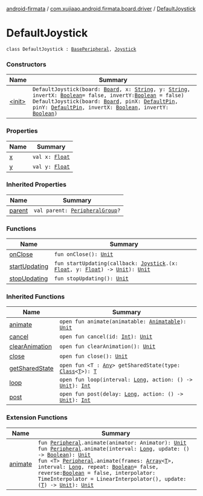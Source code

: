 [android-firmata](../../index.md) / [com.xujiaao.android.firmata.board.driver](../index.md) / [DefaultJoystick](./index.md)

# DefaultJoystick

`class DefaultJoystick : `[`BasePeripheral`](../../com.xujiaao.android.firmata.board/-base-peripheral/index.md)`, `[`Joystick`](../-joystick/index.md)

### Constructors

| Name | Summary |
|---|---|
| [&lt;init&gt;](-init-.md) | `DefaultJoystick(board: `[`Board`](../../com.xujiaao.android.firmata.board/-board/index.md)`, x: `[`String`](https://kotlinlang.org/api/latest/jvm/stdlib/kotlin/-string/index.html)`, y: `[`String`](https://kotlinlang.org/api/latest/jvm/stdlib/kotlin/-string/index.html)`, invertX: `[`Boolean`](https://kotlinlang.org/api/latest/jvm/stdlib/kotlin/-boolean/index.html)` = false, invertY: `[`Boolean`](https://kotlinlang.org/api/latest/jvm/stdlib/kotlin/-boolean/index.html)` = false)`<br>`DefaultJoystick(board: `[`Board`](../../com.xujiaao.android.firmata.board/-board/index.md)`, pinX: `[`DefaultPin`](../-default-pin/index.md)`, pinY: `[`DefaultPin`](../-default-pin/index.md)`, invertX: `[`Boolean`](https://kotlinlang.org/api/latest/jvm/stdlib/kotlin/-boolean/index.html)`, invertY: `[`Boolean`](https://kotlinlang.org/api/latest/jvm/stdlib/kotlin/-boolean/index.html)`)` |

### Properties

| Name | Summary |
|---|---|
| [x](x.md) | `val x: `[`Float`](https://kotlinlang.org/api/latest/jvm/stdlib/kotlin/-float/index.html) |
| [y](y.md) | `val y: `[`Float`](https://kotlinlang.org/api/latest/jvm/stdlib/kotlin/-float/index.html) |

### Inherited Properties

| Name | Summary |
|---|---|
| [parent](../../com.xujiaao.android.firmata.board/-base-peripheral/parent.md) | `val parent: `[`PeripheralGroup`](../../com.xujiaao.android.firmata.board/-peripheral-group/index.md)`?` |

### Functions

| Name | Summary |
|---|---|
| [onClose](on-close.md) | `fun onClose(): `[`Unit`](https://kotlinlang.org/api/latest/jvm/stdlib/kotlin/-unit/index.html) |
| [startUpdating](start-updating.md) | `fun startUpdating(callback: `[`Joystick`](../-joystick/index.md)`.(x: `[`Float`](https://kotlinlang.org/api/latest/jvm/stdlib/kotlin/-float/index.html)`, y: `[`Float`](https://kotlinlang.org/api/latest/jvm/stdlib/kotlin/-float/index.html)`) -> `[`Unit`](https://kotlinlang.org/api/latest/jvm/stdlib/kotlin/-unit/index.html)`): `[`Unit`](https://kotlinlang.org/api/latest/jvm/stdlib/kotlin/-unit/index.html) |
| [stopUpdating](stop-updating.md) | `fun stopUpdating(): `[`Unit`](https://kotlinlang.org/api/latest/jvm/stdlib/kotlin/-unit/index.html) |

### Inherited Functions

| Name | Summary |
|---|---|
| [animate](../../com.xujiaao.android.firmata.board/-base-peripheral/animate.md) | `open fun animate(animatable: `[`Animatable`](../../com.xujiaao.android.firmata.board/-peripheral/-animatable/index.md)`): `[`Unit`](https://kotlinlang.org/api/latest/jvm/stdlib/kotlin/-unit/index.html) |
| [cancel](../../com.xujiaao.android.firmata.board/-base-peripheral/cancel.md) | `open fun cancel(id: `[`Int`](https://kotlinlang.org/api/latest/jvm/stdlib/kotlin/-int/index.html)`): `[`Unit`](https://kotlinlang.org/api/latest/jvm/stdlib/kotlin/-unit/index.html) |
| [clearAnimation](../../com.xujiaao.android.firmata.board/-base-peripheral/clear-animation.md) | `open fun clearAnimation(): `[`Unit`](https://kotlinlang.org/api/latest/jvm/stdlib/kotlin/-unit/index.html) |
| [close](../../com.xujiaao.android.firmata.board/-base-peripheral/close.md) | `open fun close(): `[`Unit`](https://kotlinlang.org/api/latest/jvm/stdlib/kotlin/-unit/index.html) |
| [getSharedState](../../com.xujiaao.android.firmata.board/-base-peripheral/get-shared-state.md) | `open fun <T : `[`Any`](https://kotlinlang.org/api/latest/jvm/stdlib/kotlin/-any/index.html)`> getSharedState(type: `[`Class`](http://docs.oracle.com/javase/6/docs/api/java/lang/Class.html)`<`[`T`](../../com.xujiaao.android.firmata.board/-base-peripheral/get-shared-state.md#T)`>): `[`T`](../../com.xujiaao.android.firmata.board/-base-peripheral/get-shared-state.md#T) |
| [loop](../../com.xujiaao.android.firmata.board/-base-peripheral/loop.md) | `open fun loop(interval: `[`Long`](https://kotlinlang.org/api/latest/jvm/stdlib/kotlin/-long/index.html)`, action: () -> `[`Unit`](https://kotlinlang.org/api/latest/jvm/stdlib/kotlin/-unit/index.html)`): `[`Int`](https://kotlinlang.org/api/latest/jvm/stdlib/kotlin/-int/index.html) |
| [post](../../com.xujiaao.android.firmata.board/-base-peripheral/post.md) | `open fun post(delay: `[`Long`](https://kotlinlang.org/api/latest/jvm/stdlib/kotlin/-long/index.html)`, action: () -> `[`Unit`](https://kotlinlang.org/api/latest/jvm/stdlib/kotlin/-unit/index.html)`): `[`Int`](https://kotlinlang.org/api/latest/jvm/stdlib/kotlin/-int/index.html) |

### Extension Functions

| Name | Summary |
|---|---|
| [animate](../../com.xujiaao.android.firmata.board/animate.md) | `fun `[`Peripheral`](../../com.xujiaao.android.firmata.board/-peripheral/index.md)`.animate(animator: Animator): `[`Unit`](https://kotlinlang.org/api/latest/jvm/stdlib/kotlin/-unit/index.html)<br>`fun `[`Peripheral`](../../com.xujiaao.android.firmata.board/-peripheral/index.md)`.animate(interval: `[`Long`](https://kotlinlang.org/api/latest/jvm/stdlib/kotlin/-long/index.html)`, update: () -> `[`Boolean`](https://kotlinlang.org/api/latest/jvm/stdlib/kotlin/-boolean/index.html)`): `[`Unit`](https://kotlinlang.org/api/latest/jvm/stdlib/kotlin/-unit/index.html)<br>`fun <T> `[`Peripheral`](../../com.xujiaao.android.firmata.board/-peripheral/index.md)`.animate(frames: `[`Array`](https://kotlinlang.org/api/latest/jvm/stdlib/kotlin/-array/index.html)`<`[`T`](../../com.xujiaao.android.firmata.board/animate.md#T)`>, interval: `[`Long`](https://kotlinlang.org/api/latest/jvm/stdlib/kotlin/-long/index.html)`, repeat: `[`Boolean`](https://kotlinlang.org/api/latest/jvm/stdlib/kotlin/-boolean/index.html)` = false, reverse: `[`Boolean`](https://kotlinlang.org/api/latest/jvm/stdlib/kotlin/-boolean/index.html)` = false, interpolator: TimeInterpolator = LinearInterpolator(), update: (`[`T`](../../com.xujiaao.android.firmata.board/animate.md#T)`) -> `[`Unit`](https://kotlinlang.org/api/latest/jvm/stdlib/kotlin/-unit/index.html)`): `[`Unit`](https://kotlinlang.org/api/latest/jvm/stdlib/kotlin/-unit/index.html) |
